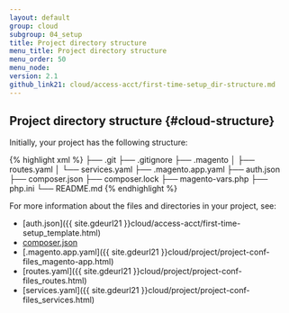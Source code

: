 ```yaml
---
layout: default
group: cloud
subgroup: 04_setup
title: Project directory structure
menu_title: Project directory structure
menu_order: 50
menu_node: 
version: 2.1
github_link21: cloud/access-acct/first-time-setup_dir-structure.md
---
```


## Project directory structure {#cloud-structure}
Initially, your project has the following structure:

{% highlight xml %}
├── .git
├── .gitignore
├── .magento
│   ├── routes.yaml
│   └── services.yaml
├── .magento.app.yaml
├── auth.json
├── composer.json
├── composer.lock
├── magento-vars.php
├── php.ini
└── README.md
{% endhighlight %}

For more information about the files and directories in your project, see:

*	[auth.json]({{ site.gdeurl21 }}cloud/access-acct/first-time-setup_template.html)
*	[composer.json]()
*	[.magento.app.yaml]({{ site.gdeurl21 }}cloud/project/project-conf-files_magento-app.html)
*	[routes.yaml]({{ site.gdeurl21 }}cloud/project/project-conf-files_routes.html)
*	[services.yaml]({{ site.gdeurl21 }}cloud/project/project-conf-files_services.html)

